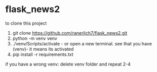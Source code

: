 # flask_news2
to clone this project
1. git clone https://github.com/ranerlich7/flask_news2.git
2. python -m venv venv
3. ./venv/Scripts/activate - or open a new terminal. see that you have (venv)- it means its activated
4. pip install -r requirements.txt

if you have a wrong venv:
delete venv folder and repeat 2-4
